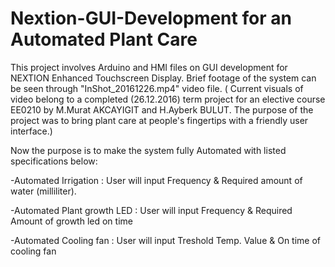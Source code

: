 # Nextion-GUI-Development for an Automated Plant Care
This project involves Arduino and HMI files on GUI development for NEXTION Enhanced Touchscreen Display.
Brief footage of the system can be seen through "InShot_20161226.mp4" video file. 
( Current visuals of video belong to a completed (26.12.2016) term project for an elective course EE0210 by M.Murat AKCAYIGIT and H.Ayberk BULUT. The purpose of the project was to bring plant care at people's fingertips with a friendly user interface.)



Now the purpose is to make the system fully Automated with listed specifications below:



-Automated Irrigation
    : User will input Frequency & Required amount of water (milliliter).
    
-Automated Plant growth LED
    : User will input Frequency & Required Amount of growth led on time
    
-Automated Cooling fan
    : User will input Treshold Temp. Value & On time of cooling fan
